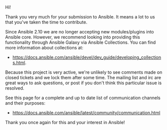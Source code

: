Hi!

Thank you very much for your submission to Ansible. It means a lot to us that you've taken the time to contribute.

Since Ansible 2.10 we are no longer accepting new modules/plugins into Ansible core.
However, we recommend looking into providing this functionality through Ansible Galaxy via Ansible Collections. You can find more information about collections at:

* <https://docs.ansible.com/ansible/devel/dev_guide/developing_collections.html>.

Because this project is very active, we're unlikely to see comments made on closed tickets and we lock them after some time.
The mailing list and irc are great ways to ask questions, or post if you don't think this particular issue is resolved.

See  this page for a complete and up to date list of communication channels and their purposes:

* <https://docs.ansible.com/ansible/latest/community/communication.html>

Thank you once again for this and your interest in Ansible!
